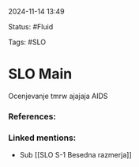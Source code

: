 2024-11-14 13:49

Status: #Fluid 
 
Tags: #SLO

# SLO Main
Ocenjevanje tmrw ajajaja AIDS




### References:

### Linked mentions:
- Sub [[SLO S-1 Besedna razmerja]]